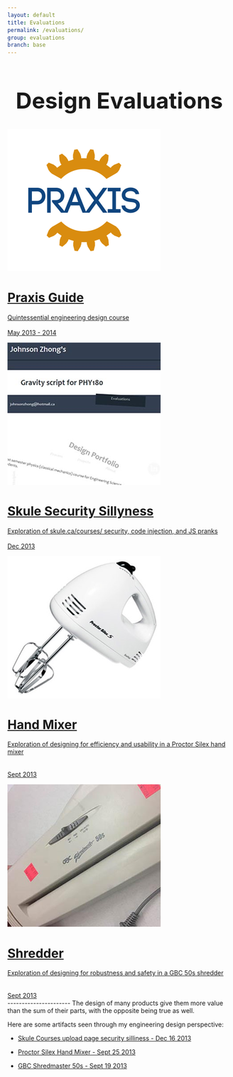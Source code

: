 ```yaml
---
layout: default
title: Evaluations
permalink: /evaluations/
group: evaluations
branch: base
---
```


<h1 style="text-align:center;font-size:50px;">Design Evaluations</h1>
<div class="gallery">

<a href="praxis/"><div class="box">
<img src="/res/evaluations/praxis.png"/>
<span class="caption">
<h1 class="caption-title">Praxis Guide</h1>
Quintessential engineering design course <br><br>
May 2013 - 2014
</span>
</div></a>

<a href="skulecourses/"><div class="box">
<img src="skulecourses.jpg"/>
<span class="caption">
<h1 class="caption-title">Skule Security Sillyness</h1>
Exploration of skule.ca/courses/ security, code injection, and JS pranks <br><br>
Dec 2013
</span>
</div></a>

<a href="handmixer/"><div class="box">
<img src="handmixer.jpg"/>
<span class="caption">
<h1 class="caption-title">Hand Mixer</h1>
Exploration of designing for efficiency and usability in a Proctor Silex hand mixer<br><br><br>
Sept 2013
</span>
</div></a>

<a href="shredder/"><div class="box">
<img src="shredder.jpg"/>
<span class="caption">
<h1 class="caption-title">Shredder</h1>
Exploration of designing for robustness and safety in a GBC 50s shredder <br><br><br>
Sept 2013
</span>
</div></a>

</div>
----------------------
The design of many products give them more value than the sum of their parts, with the opposite being true as well.

Here are some artifacts seen through my engineering design perspective:


 - [Skule Courses upload page security silliness - Dec 16 2013](skulecourses/)

 - [Proctor Silex Hand Mixer - Sept 25 2013](handmixer/)
 
 - [GBC Shredmaster 50s - Sept 19 2013](shredder/)
 